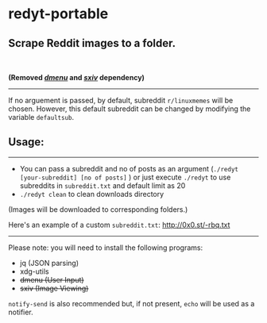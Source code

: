 # redyt-portable
## Scrape Reddit images to a folder.

<br>

**(Removed <ins>_dmenu_</ins> and <ins>_sxiv_</ins> dependency)**

***

If no arguement is passed, by default, subreddit `r/linuxmemes` will be chosen.
However, this default subreddit can be changed by modifying the variable `defaultsub`.

## Usage:
***
 - You can pass a subreddit and no of posts as an argument (`./redyt [your-subreddit] [no of posts]` ) or just execute ```./redyt``` to use subreddits in ```subreddit.txt``` and default limit as 20
 - `./redyt clean` to clean downloads directory


(Images will be downloaded to corresponding folders.)

Here's an example of a custom `subreddit.txt`: http://0x0.st/-rbq.txt

***

Please note: you will need to install the following programs:
  - jq (JSON parsing)
  - xdg-utils
  - ~~dmenu (User Input)~~
  - ~~sxiv (Image Viewing)~~

`notify-send` is also recommended but, if not present, `echo` will be used as a notifier.

